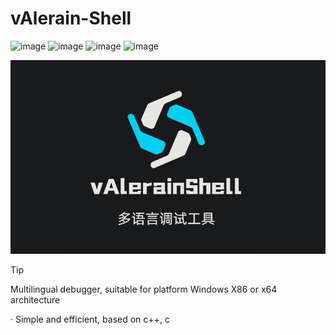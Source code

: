 # vAlerain-Shell 
![image](https://img.shields.io/badge/Windows-tool-blue)
![image](https://img.shields.io/badge/Windows-vAlerian-gree)
![image](https://img.shields.io/badge/Windows-Ark-blue)
![image](https://img.shields.io/badge/Windows-Shell-blue)

![](https://github.com/WhiteFoxLinux/vAlerain-Shell/blob/main/ico/vAlerain.png)

> [!TIP]
> Multilingual debugger, suitable for platform Windows X86 or x64 architecture

· Simple and efficient, based on c++, c
